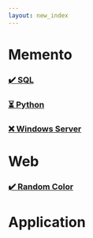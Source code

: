 ```yaml
---
layout: new_index
---
```


# Memento
### [✔️ SQL](pages/memento-sql.md)
### [⏳ Python](pages/memento-python.md)
### [❌ Windows Server](pages/memento-windowsServer.md)

# Web
### [✔️ Random Color](pages/random-color/)

# Application
